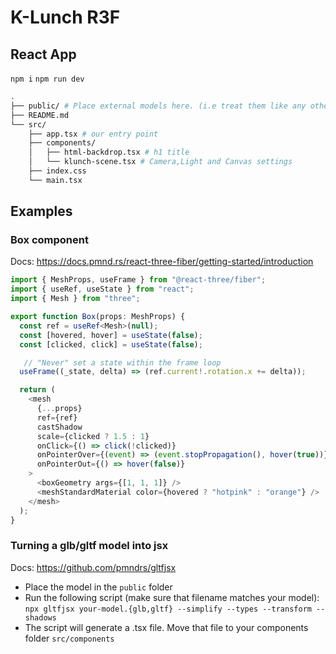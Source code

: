 # K-Lunch R3F

## React App

`npm i`
`npm run dev`

```bash
.
├── public/ # Place external models here. (i.e treat them like any other asset)
├── README.md
└── src/
    ├── app.tsx # our entry point
    ├── components/
    │   ├── html-backdrop.tsx # h1 title
    │   └── klunch-scene.tsx # Camera,Light and Canvas settings
    ├── index.css
    └── main.tsx
```

## Examples

### Box component

Docs: https://docs.pmnd.rs/react-three-fiber/getting-started/introduction

```typescript
import { MeshProps, useFrame } from "@react-three/fiber";
import { useRef, useState } from "react";
import { Mesh } from "three";

export function Box(props: MeshProps) {
  const ref = useRef<Mesh>(null);
  const [hovered, hover] = useState(false);
  const [clicked, click] = useState(false);

   // "Never" set a state within the frame loop
  useFrame((_state, delta) => (ref.current!.rotation.x += delta));

  return (
    <mesh
      {...props}
      ref={ref}
      castShadow
      scale={clicked ? 1.5 : 1}
      onClick={() => click(!clicked)}
      onPointerOver={(event) => (event.stopPropagation(), hover(true))}
      onPointerOut={() => hover(false)}
    >
      <boxGeometry args={[1, 1, 1]} />
      <meshStandardMaterial color={hovered ? "hotpink" : "orange"} />
    </mesh>
  );
}
```

### Turning a glb/gltf model into jsx

Docs: https://github.com/pmndrs/gltfjsx

- Place the model in the `public` folder
- Run the following script (make sure that filename matches your model): `npx gltfjsx your-model.{glb,gltf} --simplify --types --transform --shadows`
- The script will generate a .tsx file. Move that file to your components folder `src/components`

